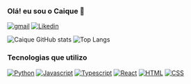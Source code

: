 ### Olá! eu sou o Caique 👋


[![gmail](https://img.shields.io/badge/Gmail-D14836?style=for-the-badge&logo=gmail&logoColor=white)](mailto:caiquemiyazaki@gmail.com)
[![Likedin](https://img.shields.io/badge/LinkedIn-0077B5?style=for-the-badge&logo=linkedin&logoColor=white)](https://www.linkedin.com/in/ca%C3%ADque-miyazaki?utm_source=share&utm_campaign=share_via&utm_content=profile&utm_medium=android_app)

![Caique GitHub stats](https://github-readme-stats.vercel.app/api?username=Caique-Miyazaki&show_icons=true&theme=radical)
![Top Langs](https://github-readme-stats.vercel.app/api/top-langs/?username=Caique-miyazaki&exclude_repo=github-readme-stats,anuraghazra.github.io)
### Tecnologias que utilizo
[![Python](https://img.shields.io/badge/Python-14354C?style=for-the-badge&logo=python&logoColor=white)]()
[![Javascript](https://img.shields.io/badge/JavaScript-F7DF1E?style=for-the-badge&logo=javascript&logoColor=black)]()
[![Typescript](https://img.shields.io/badge/TypeScript-007ACC?style=for-the-badge&logo=typescript&logoColor=white)]()
[![React](https://img.shields.io/badge/React-20232A?style=for-the-badge&logo=react&logoColor=61DAFB)]()
[![HTML](https://img.shields.io/badge/HTML5-E34F26?style=for-the-badge&logo=html5&logoColor=white)]()
[![CSS](https://img.shields.io/badge/CSS3-1572B6?style=for-the-badge&logo=css3&logoColor=white)]()
